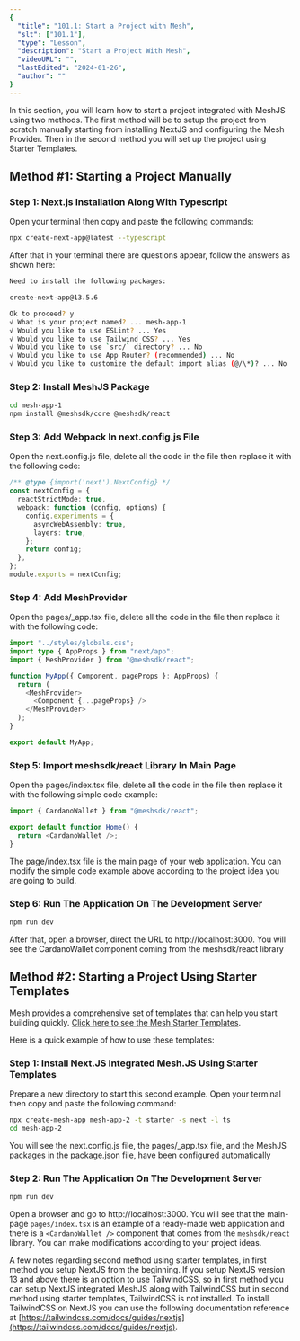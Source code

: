 ```yaml
---
{
  "title": "101.1: Start a Project with Mesh",
  "slt": ["101.1"],
  "type": "Lesson",
  "description": "Start a Project With Mesh",
  "videoURL": "",
  "lastEdited": "2024-01-26",
  "author": ""
}
---
```


In this section, you will learn how to start a project integrated with MeshJS using two methods. The first method will be to setup the project from scratch manually starting from installing NextJS and configuring the Mesh Provider. Then in the second method you will set up the project using Starter Templates.

## Method #1: Starting a Project Manually

### Step 1: Next.js Installation Along With Typescript

Open your terminal then copy and paste the following commands:

```bash
npx create-next-app@latest --typescript
```

After that in your terminal there are questions appear, follow the answers as shown here:

```bash
Need to install the following packages:

create-next-app@13.5.6

Ok to proceed? y
√ What is your project named? ... mesh-app-1
√ Would you like to use ESLint? ... Yes
√ Would you like to use Tailwind CSS? ... Yes
√ Would you like to use `src/` directory? ... No
√ Would you like to use App Router? (recommended) ... No
√ Would you like to customize the default import alias (@/\*)? ... No
```

### Step 2: Install MeshJS Package

```bash
cd mesh-app-1
npm install @meshsdk/core @meshsdk/react
```

### Step 3: Add Webpack In next.config.js File

Open the next.config.js file, delete all the code in the file then replace it with the following code:

```typescript
/** @type {import('next').NextConfig} */
const nextConfig = {
  reactStrictMode: true,
  webpack: function (config, options) {
    config.experiments = {
      asyncWebAssembly: true,
      layers: true,
    };
    return config;
  },
};
module.exports = nextConfig;
```

### Step 4: Add MeshProvider

Open the pages/_app.tsx file, delete all the code in the file then replace it with the following code:

```typescript
import "../styles/globals.css";
import type { AppProps } from "next/app";
import { MeshProvider } from "@meshsdk/react";

function MyApp({ Component, pageProps }: AppProps) {
  return (
    <MeshProvider>
      <Component {...pageProps} />
    </MeshProvider>
  );
}

export default MyApp;
```

### Step 5: Import meshsdk/react Library In Main Page

Open the pages/index.tsx file, delete all the code in the file then replace it with the following simple code example:

```typescript
import { CardanoWallet } from "@meshsdk/react";

export default function Home() {
  return <CardanoWallet />;
}
```

The page/index.tsx file is the main page of your web application. You can modify the simple code example above according to the project idea you are going to build.

### Step 6: Run The Application On The Development Server

```bash
npm run dev
```

After that, open a browser, direct the URL to http://localhost:3000. You will see the CardanoWallet component coming from the meshsdk/react library

## Method #2: Starting a Project Using Starter Templates

Mesh provides a comprehensive set of templates that can help you start building quickly. [Click here to see the Mesh Starter Templates](https://meshjs.dev/starter-templates).

Here is a quick example of how to use these templates:

### Step 1: Install Next.JS Integrated Mesh.JS Using Starter Templates
Prepare a new directory to start this second example. Open your terminal then copy and paste the following command:

```bash
npx create-mesh-app mesh-app-2 -t starter -s next -l ts
cd mesh-app-2
```

You will see the next.config.js file, the pages/\_app.tsx file, and the MeshJS packages in the package.json file, have been configured automatically

### Step 2: Run The Application On The Development Server

```bash
npm run dev
```

Open a browser and go to http://localhost:3000. You will see that the main-page `pages/index.tsx` is an example of a ready-made web application and there is a `<CardanoWallet />` component that comes from the `meshsdk/react` library. You can make modifications according to your project ideas.

A few notes regarding second method using starter templates, in first method you setup NextJS from the beginning. If you setup NextJS version 13 and above there is an option to use TailwindCSS, so in first method you can setup NextJS integrated MeshJS along with TailwindCSS but in second method using starter templates, TailwindCSS is not installed. To install TailwindCSS on NextJS you can use the following documentation reference at [https://tailwindcss.com/docs/guides/nextjs](https://tailwindcss.com/docs/guides/nextjs).